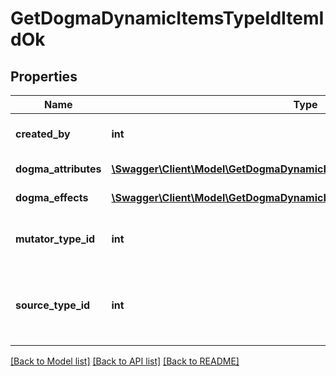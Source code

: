 # GetDogmaDynamicItemsTypeIdItemIdOk

## Properties
Name | Type | Description | Notes
------------ | ------------- | ------------- | -------------
**created_by** | **int** | The ID of the character who created the item | 
**dogma_attributes** | [**\Swagger\Client\Model\GetDogmaDynamicItemsTypeIdItemIdDogmaAttribute[]**](GetDogmaDynamicItemsTypeIdItemIdDogmaAttribute.md) | dogma_attributes array | 
**dogma_effects** | [**\Swagger\Client\Model\GetDogmaDynamicItemsTypeIdItemIdDogmaEffect[]**](GetDogmaDynamicItemsTypeIdItemIdDogmaEffect.md) | dogma_effects array | 
**mutator_type_id** | **int** | The type ID of the mutator used to generate the dynamic item. | 
**source_type_id** | **int** | The type ID of the source item the mutator was applied to create the dynamic item. | 

[[Back to Model list]](../README.md#documentation-for-models) [[Back to API list]](../README.md#documentation-for-api-endpoints) [[Back to README]](../README.md)


